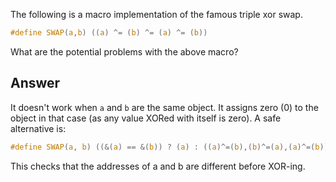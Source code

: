 The following is a macro implementation of the famous triple xor swap.
```C
#define SWAP(a,b) ((a) ^= (b) ^= (a) ^= (b))
```
What are the potential problems with the above macro?

## Answer
It doesn't work when `a` and `b` are the same object. It assigns zero (0) to the
object in that case (as any value XORed with itself is zero). A safe
alternative is:
```C
#define SWAP(a, b) ((&(a) == &(b)) ? (a) : ((a)^=(b),(b)^=(a),(a)^=(b)))
```
This checks that the addresses of a and b are different before XOR-ing.
